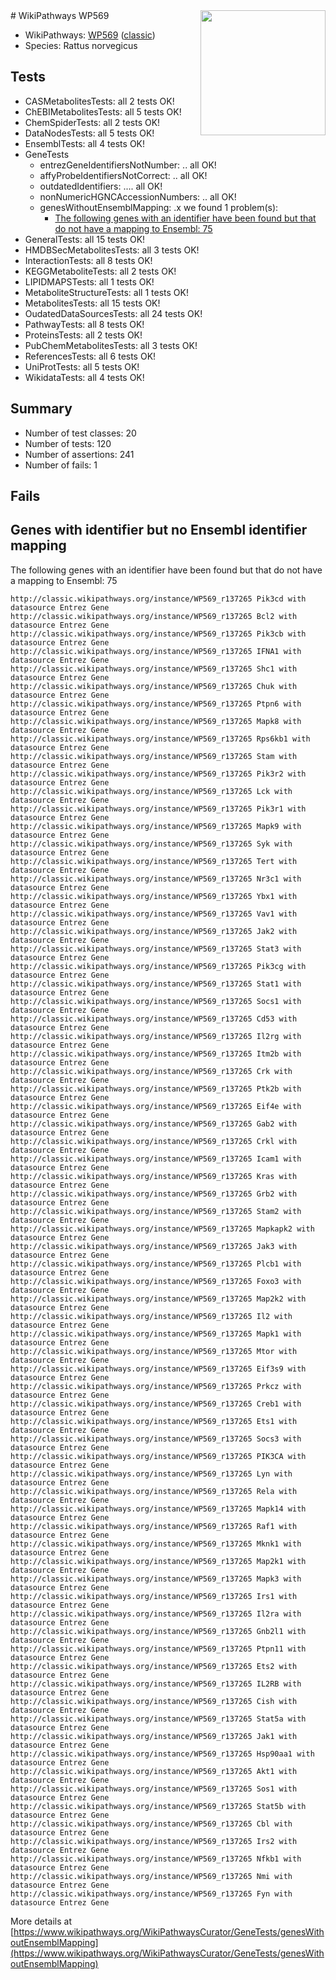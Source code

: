 <img style="float: right; width: 200px" src="https://upload.wikimedia.org/wikipedia/commons/thumb/8/83/Wplogo_with_text_500.png/640px-Wplogo_with_text_500.png" />
# WikiPathways WP569

* WikiPathways: [WP569](https://wikipathways.org/pathways/WP569) ([classic](https://classic.wikipathways.org/instance/WP569))
* Species: Rattus norvegicus
## Tests
* CASMetabolitesTests: all 2 tests OK!
* ChEBIMetabolitesTests: all 5 tests OK!
* ChemSpiderTests: all 2 tests OK!
* DataNodesTests: all 5 tests OK!
* EnsemblTests: all 4 tests OK!
* GeneTests
    * entrezGeneIdentifiersNotNumber: .. all OK!
    * affyProbeIdentifiersNotCorrect: .. all OK!
    * outdatedIdentifiers: .... all OK!
    * nonNumericHGNCAccessionNumbers: .. all OK!
    * genesWithoutEnsemblMapping: .x we found 1 problem(s):
        * [The following genes with an identifier have been found but that do not have a mapping to Ensembl: 75](#c4e543cc)
* GeneralTests: all 15 tests OK!
* HMDBSecMetabolitesTests: all 3 tests OK!
* InteractionTests: all 8 tests OK!
* KEGGMetaboliteTests: all 2 tests OK!
* LIPIDMAPSTests: all 1 tests OK!
* MetaboliteStructureTests: all 1 tests OK!
* MetabolitesTests: all 15 tests OK!
* OudatedDataSourcesTests: all 24 tests OK!
* PathwayTests: all 8 tests OK!
* ProteinsTests: all 2 tests OK!
* PubChemMetabolitesTests: all 3 tests OK!
* ReferencesTests: all 6 tests OK!
* UniProtTests: all 5 tests OK!
* WikidataTests: all 4 tests OK!


## Summary

* Number of test classes: 20
* Number of tests: 120
* Number of assertions: 241
* Number of fails: 1

## Fails

<a name="c4e543cc" />

## Genes with identifier but no Ensembl identifier mapping

The following genes with an identifier have been found but that do not have a mapping to Ensembl: 75
```
http://classic.wikipathways.org/instance/WP569_r137265 Pik3cd with datasource Entrez Gene
http://classic.wikipathways.org/instance/WP569_r137265 Bcl2 with datasource Entrez Gene
http://classic.wikipathways.org/instance/WP569_r137265 Pik3cb with datasource Entrez Gene
http://classic.wikipathways.org/instance/WP569_r137265 IFNA1 with datasource Entrez Gene
http://classic.wikipathways.org/instance/WP569_r137265 Shc1 with datasource Entrez Gene
http://classic.wikipathways.org/instance/WP569_r137265 Chuk with datasource Entrez Gene
http://classic.wikipathways.org/instance/WP569_r137265 Ptpn6 with datasource Entrez Gene
http://classic.wikipathways.org/instance/WP569_r137265 Mapk8 with datasource Entrez Gene
http://classic.wikipathways.org/instance/WP569_r137265 Rps6kb1 with datasource Entrez Gene
http://classic.wikipathways.org/instance/WP569_r137265 Stam with datasource Entrez Gene
http://classic.wikipathways.org/instance/WP569_r137265 Pik3r2 with datasource Entrez Gene
http://classic.wikipathways.org/instance/WP569_r137265 Lck with datasource Entrez Gene
http://classic.wikipathways.org/instance/WP569_r137265 Pik3r1 with datasource Entrez Gene
http://classic.wikipathways.org/instance/WP569_r137265 Mapk9 with datasource Entrez Gene
http://classic.wikipathways.org/instance/WP569_r137265 Syk with datasource Entrez Gene
http://classic.wikipathways.org/instance/WP569_r137265 Tert with datasource Entrez Gene
http://classic.wikipathways.org/instance/WP569_r137265 Nr3c1 with datasource Entrez Gene
http://classic.wikipathways.org/instance/WP569_r137265 Ybx1 with datasource Entrez Gene
http://classic.wikipathways.org/instance/WP569_r137265 Vav1 with datasource Entrez Gene
http://classic.wikipathways.org/instance/WP569_r137265 Jak2 with datasource Entrez Gene
http://classic.wikipathways.org/instance/WP569_r137265 Stat3 with datasource Entrez Gene
http://classic.wikipathways.org/instance/WP569_r137265 Pik3cg with datasource Entrez Gene
http://classic.wikipathways.org/instance/WP569_r137265 Stat1 with datasource Entrez Gene
http://classic.wikipathways.org/instance/WP569_r137265 Socs1 with datasource Entrez Gene
http://classic.wikipathways.org/instance/WP569_r137265 Cd53 with datasource Entrez Gene
http://classic.wikipathways.org/instance/WP569_r137265 Il2rg with datasource Entrez Gene
http://classic.wikipathways.org/instance/WP569_r137265 Itm2b with datasource Entrez Gene
http://classic.wikipathways.org/instance/WP569_r137265 Crk with datasource Entrez Gene
http://classic.wikipathways.org/instance/WP569_r137265 Ptk2b with datasource Entrez Gene
http://classic.wikipathways.org/instance/WP569_r137265 Eif4e with datasource Entrez Gene
http://classic.wikipathways.org/instance/WP569_r137265 Gab2 with datasource Entrez Gene
http://classic.wikipathways.org/instance/WP569_r137265 Crkl with datasource Entrez Gene
http://classic.wikipathways.org/instance/WP569_r137265 Icam1 with datasource Entrez Gene
http://classic.wikipathways.org/instance/WP569_r137265 Kras with datasource Entrez Gene
http://classic.wikipathways.org/instance/WP569_r137265 Grb2 with datasource Entrez Gene
http://classic.wikipathways.org/instance/WP569_r137265 Stam2 with datasource Entrez Gene
http://classic.wikipathways.org/instance/WP569_r137265 Mapkapk2 with datasource Entrez Gene
http://classic.wikipathways.org/instance/WP569_r137265 Jak3 with datasource Entrez Gene
http://classic.wikipathways.org/instance/WP569_r137265 Plcb1 with datasource Entrez Gene
http://classic.wikipathways.org/instance/WP569_r137265 Foxo3 with datasource Entrez Gene
http://classic.wikipathways.org/instance/WP569_r137265 Map2k2 with datasource Entrez Gene
http://classic.wikipathways.org/instance/WP569_r137265 Il2 with datasource Entrez Gene
http://classic.wikipathways.org/instance/WP569_r137265 Mapk1 with datasource Entrez Gene
http://classic.wikipathways.org/instance/WP569_r137265 Mtor with datasource Entrez Gene
http://classic.wikipathways.org/instance/WP569_r137265 Eif3s9 with datasource Entrez Gene
http://classic.wikipathways.org/instance/WP569_r137265 Prkcz with datasource Entrez Gene
http://classic.wikipathways.org/instance/WP569_r137265 Creb1 with datasource Entrez Gene
http://classic.wikipathways.org/instance/WP569_r137265 Ets1 with datasource Entrez Gene
http://classic.wikipathways.org/instance/WP569_r137265 Socs3 with datasource Entrez Gene
http://classic.wikipathways.org/instance/WP569_r137265 PIK3CA with datasource Entrez Gene
http://classic.wikipathways.org/instance/WP569_r137265 Lyn with datasource Entrez Gene
http://classic.wikipathways.org/instance/WP569_r137265 Rela with datasource Entrez Gene
http://classic.wikipathways.org/instance/WP569_r137265 Mapk14 with datasource Entrez Gene
http://classic.wikipathways.org/instance/WP569_r137265 Raf1 with datasource Entrez Gene
http://classic.wikipathways.org/instance/WP569_r137265 Mknk1 with datasource Entrez Gene
http://classic.wikipathways.org/instance/WP569_r137265 Map2k1 with datasource Entrez Gene
http://classic.wikipathways.org/instance/WP569_r137265 Mapk3 with datasource Entrez Gene
http://classic.wikipathways.org/instance/WP569_r137265 Irs1 with datasource Entrez Gene
http://classic.wikipathways.org/instance/WP569_r137265 Il2ra with datasource Entrez Gene
http://classic.wikipathways.org/instance/WP569_r137265 Gnb2l1 with datasource Entrez Gene
http://classic.wikipathways.org/instance/WP569_r137265 Ptpn11 with datasource Entrez Gene
http://classic.wikipathways.org/instance/WP569_r137265 Ets2 with datasource Entrez Gene
http://classic.wikipathways.org/instance/WP569_r137265 IL2RB with datasource Entrez Gene
http://classic.wikipathways.org/instance/WP569_r137265 Cish with datasource Entrez Gene
http://classic.wikipathways.org/instance/WP569_r137265 Stat5a with datasource Entrez Gene
http://classic.wikipathways.org/instance/WP569_r137265 Jak1 with datasource Entrez Gene
http://classic.wikipathways.org/instance/WP569_r137265 Hsp90aa1 with datasource Entrez Gene
http://classic.wikipathways.org/instance/WP569_r137265 Akt1 with datasource Entrez Gene
http://classic.wikipathways.org/instance/WP569_r137265 Sos1 with datasource Entrez Gene
http://classic.wikipathways.org/instance/WP569_r137265 Stat5b with datasource Entrez Gene
http://classic.wikipathways.org/instance/WP569_r137265 Cbl with datasource Entrez Gene
http://classic.wikipathways.org/instance/WP569_r137265 Irs2 with datasource Entrez Gene
http://classic.wikipathways.org/instance/WP569_r137265 Nfkb1 with datasource Entrez Gene
http://classic.wikipathways.org/instance/WP569_r137265 Nmi with datasource Entrez Gene
http://classic.wikipathways.org/instance/WP569_r137265 Fyn with datasource Entrez Gene
```

More details at [https://www.wikipathways.org/WikiPathwaysCurator/GeneTests/genesWithoutEnsemblMapping](https://www.wikipathways.org/WikiPathwaysCurator/GeneTests/genesWithoutEnsemblMapping)

